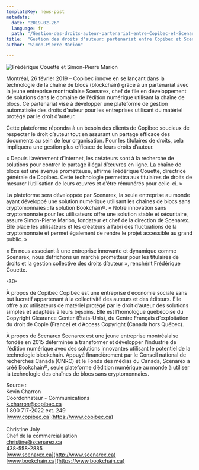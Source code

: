 ```yaml
---
templateKey: news-post
metadata:
  date: "2019-02-26"
  language: fr
  path: "/Gestion-des-droits-auteur-partenariat-entre-Copibec-et-Scenarex"
title:  "Gestion des droits d'auteur: partenariat entre Copibec et Scenarex"
author: "Simon-Pierre Marion"

---
```


<img src="/img/Communique_Scenarex_KC_1021x540.png" alt="Frédérique Couette et Simon-Pierre Marion">

Montréal, 26 février 2019 – Copibec innove en se lançant dans la technologie de la chaîne de blocs (blockchain) grâce à un partenariat avec la jeune entreprise montréalaise Scenarex, chef de file en développement de solutions dans le domaine de l’édition numérique utilisant la chaîne de blocs. Ce partenariat vise à développer une plateforme de gestion automatisée des droits d’auteur pour les entreprises utilisant du matériel protégé par le droit d’auteur.

Cette plateforme répondra à un besoin des clients de Copibec soucieux de respecter le droit d’auteur tout en assurant un partage efficace des documents au sein de leur organisation. Pour les titulaires de droits, cela impliquera une gestion plus efficace de leurs droits d’auteur.

« Depuis l’avènement d’internet, les créateurs sont à la recherche de solutions pour contrer le partage illégal d’œuvres en ligne. La chaîne de blocs est une avenue prometteuse, affirme Frédérique Couette, directrice générale de Copibec. Cette technologie permettra aux titulaires de droits de mesurer l’utilisation de leurs œuvres et d’être rémunérés pour celle-ci. »

La plateforme sera développée par Scenarex, la seule entreprise au monde ayant développé une solution numérique utilisant les chaînes de blocs sans cryptomonnaies : la solution Bookchain®. « Notre innovation sans cryptomonnaie pour les utilisateurs offre une solution stable et sécuritaire, assure Simon-Pierre Marion, fondateur et chef de la direction de Scenarex. Elle place les utilisateurs et les créateurs à l’abri des fluctuations de la cryptomonnaie et permet également de rendre le projet accessible au grand public. »

« En nous associant à une entreprise innovante et dynamique comme Scenarex, nous défrichons un marché prometteur pour les titulaires de droits et la gestion collective des droits d’auteur », renchérit Frédérique Couette.

-30-

À propos de Copibec
Copibec est une entreprise d’économie sociale sans but lucratif appartenant à la collectivité des auteurs et des éditeurs. Elle offre aux utilisateurs de matériel protégé par le droit d’auteur des solutions simples et adaptées à leurs besoins. Elle est l’homologue québécoise du Copyright Clearance Center (États-Unis), du Centre Français d’exploitation du droit de Copie (France) et d’Access Copyright (Canada hors Québec).

À propos de Scenarex
Scenarex est une jeune entreprise montréalaise fondée en 2015 déterminée à transformer et développer l'industrie de l'édition numérique avec des solutions innovantes utilisant le potentiel de la technologie blockchain. Appuyé financièrement par le Conseil national de recherches Canada (CNRC) et le Fonds des médias du Canada, Scenarex a créé Bookchain®, seule plateforme d’édition numérique au monde à utiliser la technologie des chaînes de blocs sans cryptomonnaies.

Source :
<br>Kevin Charron
<br>Coordonnateur - Communications
<br><a hdate="mailto:k.charron@copibec.ca">k.charron@copibec.ca</a>
<br>1 800 717-2022 ext. 249
<br>[www.copibec.ca](https://www.copibec.ca)
<br>
<br>Christine Joly
<br>Chef de la commercialisation
<br><a hdate="mailto:christine@scenarex.ca">christine@scenarex.ca</a>
<br>438-558-2885
<br>[www.scenarex.ca](http://www.scenarex.ca)
<br>[www.bookchain.ca](https://www.bookchain.ca)
